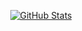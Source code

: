 <div align="center">
    
  [![GitHub Stats](https://github-readme-stats.vercel.app/api?username=clockworksquirrel&show_icons=true&count_private=true&hide_title=true&hide_border=true)][me/gh]
</div>

[me/gh]: https://github.com/ClockworkSquirrel
